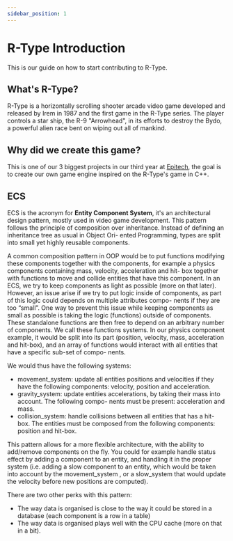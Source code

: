 ```yaml
---
sidebar_position: 1
---
```


# R-Type Introduction

This is our guide on how to start contributing to R-Type.

## What's R-Type?
R-Type is a horizontally scrolling shooter arcade video game developed and released by Irem in 1987 and the first game in the R-Type series.
The player controls a star ship, the R-9 "Arrowhead", in its efforts to destroy the Bydo, a powerful alien race bent on wiping out all of mankind.

## Why did we create this game?
This is one of our 3 biggest projects in our third year at [Epitech](https://www.epitech.eu/), the goal is to create our own
game engine inspired on the R-Type's game in C++.

## ECS
ECS is the acronym for **Entity Component System**, it's an architectural design pattern, mostly used in video game development. This pattern follows the principle of composition over inheritance. Instead of defining an inheritance tree as usual in Object Ori- ented Programming, types are split into small yet highly reusable components.

A common composition pattern in OOP would be to put functions modifying these components together with the components, for example a physics components containing mass, velocity, acceleration and hit- box together with functions to move and collide entities that have this component.
In an ECS, we try to keep components as light as possible (more on that later). However, an issue arise if we try to put logic inside of components, as part of this logic could depends on multiple attributes compo- nents if they are too “small”. One way to prevent this issue while keeping components as small as possible is taking the logic (functions) outside of components. These standalone functions are then free to depend on an arbitrary number of components. We call these functions systems.
In our physics component example, it would be split into its part (position, velocity, mass, acceleration and hit-box), and an array of functions would interact with all entities that have a specific sub-set of compo- nents.

We would thus have the following systems:
- movement_system: update all entities positions and velocities if they have the following components: velocity, position and acceleration.
- gravity_system: update entities accelerations, by taking their mass into account. The following compo- nents must be present: acceleration and mass.
- collision_system: handle collisions between all entities that has a hit-box. The entities must be composed from the following components: position and hit-box.

This pattern allows for a more flexible architecture, with the ability to add/remove components on the fly. You could for example handle status effect by adding a component to an entity, and handling it in the proper system (i.e. adding a slow component to an entity, which would be taken into account by the movement_system , or a slow_system that would update the velocity before new positions are computed).

There are two other perks with this pattern:
- The way data is organised is close to the way it could be stored in a database (each component is a row in a table)
- The way data is organised plays well with the CPU cache (more on that in a bit).